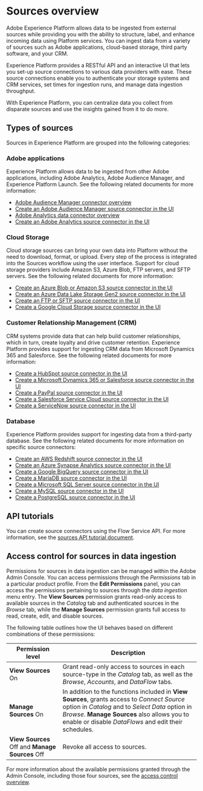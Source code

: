 # Sources overview

Adobe Experience Platform allows data to be ingested from external sources while providing you with the ability to structure, label, and enhance incoming data using Platform services. You can ingest data from a variety of sources such as Adobe applications, cloud-based storage, third party software, and your CRM.

Experience Platform provides a RESTful API and an interactive UI that lets you set-up source connections to various data providers with ease. These source connections enable you to authenticate your storage systems and CRM services, set times for ingestion runs, and manage data ingestion throughput.

With Experience Platform, you can centralize data you collect from disparate sources and use the insights gained from it to do more.

## Types of sources

Sources in Experience Platform are grouped into the following categories:

### Adobe applications

Experience Platform allows data to be ingested from other Adobe applications, including Adobe Analytics, Adobe Audience Manager, and Experience Platform Launch. See the following related documents for more information:

-   [Adobe Audience Manager connector overview](./audience_manager_connector.md)
-   [Create an Adobe Audience Manager source connector in the UI](../../tutorials/sources_tutorial/ui/adobe-applications/aam-ui-tutorial.md)
-   [Adobe Analytics data connector overview](./analytics_data_connector.md)
-   [Create an Adobe Analytics source connector in the UI](../../tutorials/sources_tutorial/ui/adobe-applications/adobe-analytics-ui-tutorial.md)

### Cloud Storage

Cloud storage sources can bring your own data into Platform without the need to download, format, or upload. Every step of the process is integrated into the Sources workflow using the user interface. Support for cloud storage providers include Amazon S3, Azure Blob, FTP servers, and SFTP servers. See the following related documents for more information:

-   [Create an Azure Blob or Amazon S3 source connector in the UI](../../tutorials/sources_tutorial/ui/cloud-storages/amazon-s3-ui-tutorial.md)
-   [Create an Azure Data Lake Storage Gen2 source connector in the UI](../../tutorials/sources_tutorial/ui/cloud-storages/adls-gen2-ui-tutorial.md)
-   [Create an FTP or SFTP source connector in the UI](../../tutorials/sources_tutorial/ui/cloud-storages/ftp-sftp-ui-tutorial.md)
-   [Create a Google Cloud Storage source connector in the UI](../../tutorials/sources_tutorial/ui/cloud-storages/google-cloud-storage-ui-tutorial.md)

### Customer Relationship Management (CRM)

CRM systems provide data that can help build customer relationships, which in turn, create loyalty and drive customer retention. Experience Platform provides support for ingesting CRM data from Microsoft Dynamics 365 and Salesforce. See the following related documents for more information:

-   [Create a HubSpot source connector in the UI](../../tutorials/sources_tutorial/ui/crm/hubspot-tutorial.md)
-   [Create a Microsoft Dynamics 365 or Salesforce source connector in the UI](../../tutorials/sources_tutorial/ui/crm/dynamics-salesforce-ui-tutorial.md)
-   [Create a PayPal source connector in the UI](../../tutorials/sources_tutorial/ui/crm/paypal-tutorial.md)
-   [Create a Salesforce Service Cloud source connector in the UI](../../tutorials/sources_tutorial/ui/crm/salesforce-service-cloud-tutorial.md)
-   [Create a ServiceNow source connector in the UI](../../tutorials/sources_tutorial/ui/crm/servicenow-ui-tutorial.md)

### Database

Experience Platform provides support for ingesting data from a third-party database. See the following related documents for more information on specific source connectors:

-   [Create an AWS Redshift source connector in the UI](../../tutorials/sources_tutorial/ui/databases/amazon-redshift-ui-tutorial.md)
-   [Create an Azure Synapse Analytics source connector in the UI](../../tutorials/sources_tutorial/ui/databases/azure-synapse-analytics-ui-tutorial.md)
-   [Create a Google BigQuery source connector in the UI](../../tutorials/sources_tutorial/ui/databases/google-big-query-ui-tutorial.md)
-   [Create a MariaDB source connector in the UI](../../tutorials/sources_tutorial/ui/databases/google-big-query-ui-tutorial.md)
-   [Create a Microsoft SQL Server source connector in the UI](../../tutorials/sources_tutorial/ui/databases/sql-server-ui-tutorial.md)
-   [Create a MySQL source connector in the UI](../../tutorials/sources_tutorial/ui/databases/mysql-ui-tutorial.md)
-   [Create a PostgreSQL source connector in the UI](../../tutorials/sources_tutorial/ui/databases/postgresql-tutorial.md)

## API tutorials

You can create source connectors using the Flow Service API. For more information, see the [sources API tutorial document](../../tutorials/sources_tutorial/api/sources-api-tutorial.md).

## Access control for sources in data ingestion

Permissions for sources in data ingestion can be managed within the Adobe Admin Console. You can access permissions through the *Permissions* tab in a particular product profile. From the **Edit Permissions** panel, you can access the permissions pertaining to sources through the *data ingestion* menu entry. The **View Sources** permission grants read-only access to available sources in the *Catalog* tab and authenticated sources in the *Browse* tab, while the **Manage Sources** permission grants full access to read, create, edit, and disable sources.

The following table outlines how the UI behaves based on different combinations of these permissions:

| Permission level | Description |
| ---- | ----|
| **View Sources** On | Grant read-only access to sources in each source-type in the *Catalog* tab, as well as the *Browse*, *Accounts*, and *DataFlow* tabs. |
| **Manage Sources** On | In addition to the functions included in **View Sources**, grants access to *Connect Source* option in *Catalog* and to *Select Data* option in *Browse*. **Manage Sources** also allows you to enable or disable *DataFlows* and edit their schedules. |
| **View Sources** Off and **Manage Sources** Off | Revoke all access to sources. |

For more information about the available permissions granted through the Admin Console, including those four sources, see the [access control overview](https://www.adobe.io/apis/experienceplatform/home/permissions-and-sandboxes/permissions-and-sandboxes.html#!api-specification/markdown/narrative/technical_overview/access-control/access-control-overview.md).
